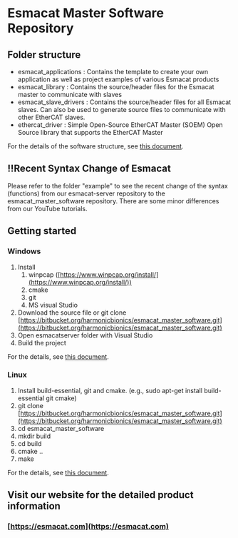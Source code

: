 
# Esmacat Master Software Repository

## Folder structure

-   esmacat_applications : Contains the template to create your own application as well as project examples of various Esmacat products
-   esmacat_library : Contains the source/header files for the Esmacat master to communicate with slaves
-   esmacat_slave_drivers : Contains the source/header files for all Esmacat slaves. Can also be used to generate source files to communicate with other EtherCAT slaves.
-   ethercat_driver :  Simple Open-Source EtherCAT Master (SOEM) Open Source library that supports the EtherCAT Master

For the details of the software structure, see [this document](https://harmonicbionics.sharepoint.com/:f:/g/r&d/esmacat/EmEX3sXoNEBAvOpXtQfpgAEBkR4264OSkLfmB5s-T45fRg?e=Iwcg1N). 

## !!Recent Syntax Change of Esmacat
Please refer to the folder "example" to see the recent change of the syntax (functions) from our esmacat-server repository to the esmacat_master_software repository. There are some minor differences from our YouTube tutorials. 

## Getting started

### Windows

1.  Install
    1.  winpcap ([https://www.winpcap.org/install/](https://www.winpcap.org/install/))
    2.  cmake
    3.  git
    4.  MS visual Studio
2.  Download the source file or git clone [https://bitbucket.org/harmonicbionics/esmacat_master_software.git](https://bitbucket.org/harmonicbionics/esmacat_master_software.git)
3.  Open esmacatserver folder with Visual Studio
4.  Build the project

For the details, see [this document](https://harmonicbionics.sharepoint.com/:b:/g/r&d/esmacat/ER4ycYgTFdlHrorrghtO6t4B7wFePqLpQNu4RozpZGvV0g?e=J6bKiW).

### Linux

1.  Install build-essential, git and cmake. (e.g., sudo apt-get install build-essential git cmake)
2.  git clone [https://bitbucket.org/harmonicbionics/esmacat_master_software.git](https://bitbucket.org/harmonicbionics/esmacat_master_software.git)
3.  cd esmacat_master_software
4.  mkdir build
5.  cd build
6.  cmake ..
7.  make

For the details, see [this document](https://harmonicbionics.sharepoint.com/:b:/g/r&d/esmacat/EWbdH6XVaRNLq8c3SfHWBO0B185PGgzWmn7aN5-VwqkI8A?e=bRH702).

## Visit our website for the detailed product information
### [https://esmacat.com](https://esmacat.com)